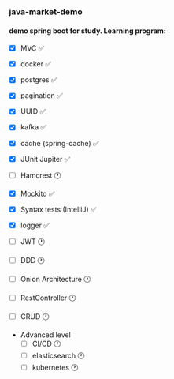 ### java-market-demo

#### demo spring boot for study. Learning program:

- [X] MVC :white_check_mark:
- [X] docker :white_check_mark:
- [X] postgres :white_check_mark:
- [X] pagination :white_check_mark:
- [X] UUID :white_check_mark:
- [X] kafka :white_check_mark:
- [X] cache (spring-cache) :white_check_mark:
- [X] JUnit Jupiter :white_check_mark:
- [ ] Hamcrest :clock1:
- [X] Mockito :white_check_mark:
- [X] Syntax tests (IntelliJ) :white_check_mark:
- [X] logger :white_check_mark:
- [ ] JWT :clock1:
- [ ] DDD :clock1:
- [ ] Onion Architecture :clock1:
- [ ] RestController :clock1:
- [ ] CRUD :clock1:


- Advanced level
    - [ ] CI/CD :clock1:
    - [ ] elasticsearch :clock1:
    - [ ] kubernetes :clock1: